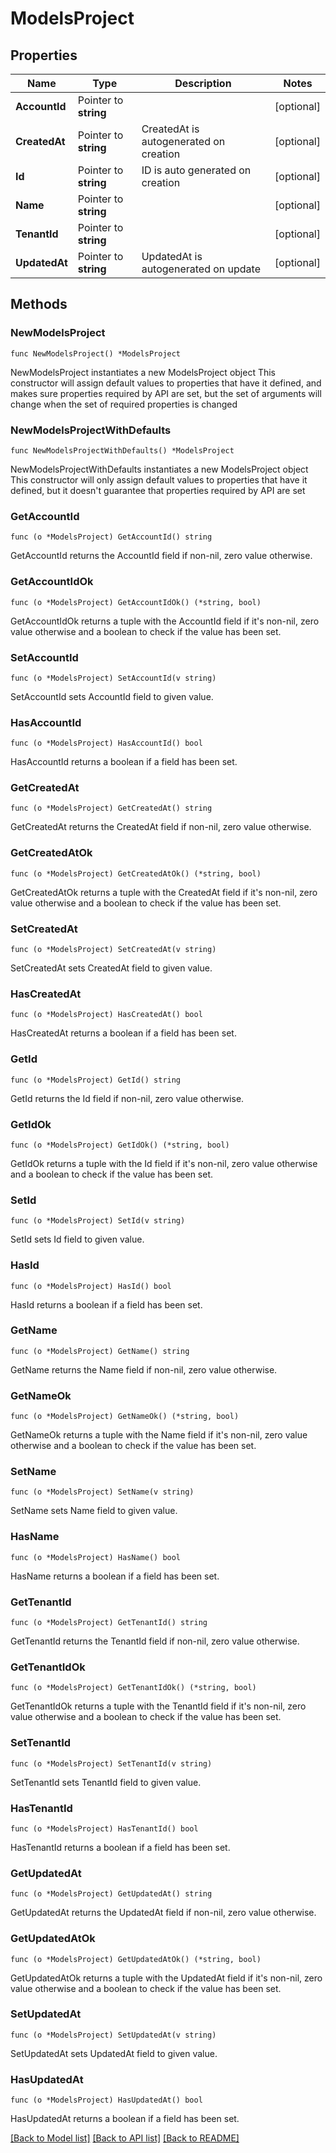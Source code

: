 # ModelsProject

## Properties

Name | Type | Description | Notes
------------ | ------------- | ------------- | -------------
**AccountId** | Pointer to **string** |  | [optional] 
**CreatedAt** | Pointer to **string** | CreatedAt is autogenerated on creation | [optional] 
**Id** | Pointer to **string** | ID is auto generated on creation | [optional] 
**Name** | Pointer to **string** |  | [optional] 
**TenantId** | Pointer to **string** |  | [optional] 
**UpdatedAt** | Pointer to **string** | UpdatedAt is autogenerated on update | [optional] 

## Methods

### NewModelsProject

`func NewModelsProject() *ModelsProject`

NewModelsProject instantiates a new ModelsProject object
This constructor will assign default values to properties that have it defined,
and makes sure properties required by API are set, but the set of arguments
will change when the set of required properties is changed

### NewModelsProjectWithDefaults

`func NewModelsProjectWithDefaults() *ModelsProject`

NewModelsProjectWithDefaults instantiates a new ModelsProject object
This constructor will only assign default values to properties that have it defined,
but it doesn't guarantee that properties required by API are set

### GetAccountId

`func (o *ModelsProject) GetAccountId() string`

GetAccountId returns the AccountId field if non-nil, zero value otherwise.

### GetAccountIdOk

`func (o *ModelsProject) GetAccountIdOk() (*string, bool)`

GetAccountIdOk returns a tuple with the AccountId field if it's non-nil, zero value otherwise
and a boolean to check if the value has been set.

### SetAccountId

`func (o *ModelsProject) SetAccountId(v string)`

SetAccountId sets AccountId field to given value.

### HasAccountId

`func (o *ModelsProject) HasAccountId() bool`

HasAccountId returns a boolean if a field has been set.

### GetCreatedAt

`func (o *ModelsProject) GetCreatedAt() string`

GetCreatedAt returns the CreatedAt field if non-nil, zero value otherwise.

### GetCreatedAtOk

`func (o *ModelsProject) GetCreatedAtOk() (*string, bool)`

GetCreatedAtOk returns a tuple with the CreatedAt field if it's non-nil, zero value otherwise
and a boolean to check if the value has been set.

### SetCreatedAt

`func (o *ModelsProject) SetCreatedAt(v string)`

SetCreatedAt sets CreatedAt field to given value.

### HasCreatedAt

`func (o *ModelsProject) HasCreatedAt() bool`

HasCreatedAt returns a boolean if a field has been set.

### GetId

`func (o *ModelsProject) GetId() string`

GetId returns the Id field if non-nil, zero value otherwise.

### GetIdOk

`func (o *ModelsProject) GetIdOk() (*string, bool)`

GetIdOk returns a tuple with the Id field if it's non-nil, zero value otherwise
and a boolean to check if the value has been set.

### SetId

`func (o *ModelsProject) SetId(v string)`

SetId sets Id field to given value.

### HasId

`func (o *ModelsProject) HasId() bool`

HasId returns a boolean if a field has been set.

### GetName

`func (o *ModelsProject) GetName() string`

GetName returns the Name field if non-nil, zero value otherwise.

### GetNameOk

`func (o *ModelsProject) GetNameOk() (*string, bool)`

GetNameOk returns a tuple with the Name field if it's non-nil, zero value otherwise
and a boolean to check if the value has been set.

### SetName

`func (o *ModelsProject) SetName(v string)`

SetName sets Name field to given value.

### HasName

`func (o *ModelsProject) HasName() bool`

HasName returns a boolean if a field has been set.

### GetTenantId

`func (o *ModelsProject) GetTenantId() string`

GetTenantId returns the TenantId field if non-nil, zero value otherwise.

### GetTenantIdOk

`func (o *ModelsProject) GetTenantIdOk() (*string, bool)`

GetTenantIdOk returns a tuple with the TenantId field if it's non-nil, zero value otherwise
and a boolean to check if the value has been set.

### SetTenantId

`func (o *ModelsProject) SetTenantId(v string)`

SetTenantId sets TenantId field to given value.

### HasTenantId

`func (o *ModelsProject) HasTenantId() bool`

HasTenantId returns a boolean if a field has been set.

### GetUpdatedAt

`func (o *ModelsProject) GetUpdatedAt() string`

GetUpdatedAt returns the UpdatedAt field if non-nil, zero value otherwise.

### GetUpdatedAtOk

`func (o *ModelsProject) GetUpdatedAtOk() (*string, bool)`

GetUpdatedAtOk returns a tuple with the UpdatedAt field if it's non-nil, zero value otherwise
and a boolean to check if the value has been set.

### SetUpdatedAt

`func (o *ModelsProject) SetUpdatedAt(v string)`

SetUpdatedAt sets UpdatedAt field to given value.

### HasUpdatedAt

`func (o *ModelsProject) HasUpdatedAt() bool`

HasUpdatedAt returns a boolean if a field has been set.


[[Back to Model list]](../README.md#documentation-for-models) [[Back to API list]](../README.md#documentation-for-api-endpoints) [[Back to README]](../README.md)


